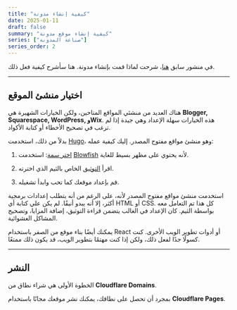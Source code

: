 ```yaml
---
title: "كيفية إنشاء مدونة"
date: 2025-01-11
draft: false
summary: "كيفية إنشاء موقع مدونة"
series: ["صناعة المدونة"]
series_order: 2
---
```



في منشور سابق [هنا](/rants/why-make-a-blog-page/)، شرحت لماذا قمت بإنشاء مدونة. هنا سأشرح كيفية فعل ذلك.

---

## اختيار منشئ الموقع
هناك العديد من منشئي المواقع المتاحين، ولكن الخيارات الشهيرة هي **Blogger, Squarespace, WordPress, وWix**. هذه الخيارات سهلة الإعداد وهي جيدة إذا لم ترغب في تصحيح الأخطاء أو كتابة الأكواد.

بدلاً من ذلك، استخدمت [Hugo](https://gohugo.io/)، وهو منشئ مواقع مفتوح المصدر. إليك كيفية عمله:

1. [اختر سمة](https://themes.gohugo.io/): استخدمت [Blowfish](https://blowfish.page/) لأنه يحتوي على مظهر بسيط للغاية.

2. اقرأ [التوثيق](https://blowfish.page/docs/) الخاص بالثيم الذي اخترته.

3. قم بإعداد موقعك كما تحب وابدأ تشغيله.

استخدمت منشئ مواقع مفتوح المصدر لأنه، على الرغم من أنه يتطلب إعدادات برمجية أكثر، إلا أنه يبدو أنيقًا. لم يكن علي كتابة أي HTML أو CSS. كل هذا تم التعامل معه بواسطة الثيم. كان الإعداد في الغالب يتضمن قراءة التوثيق، إضافة المزايا، وتصحيح المشاكل العشوائية.

يمكنك أيضًا بناء موقع من الصفر باستخدام React أو أدوات تطوير الويب الأخرى. كنت كسولًا جدًا لفعل ذلك، ولكن إذا كنت مهتمًا بتطوير الويب، قد يكون ذلك ممتعًا.

---

## النشر

الخطوة الأولى هي شراء نطاق من **Cloudflare Domains**.

بمجرد أن تحصل على نطاقك، يمكنك نشر موقعك مجانًا باستخدام **Cloudflare Pages**.
